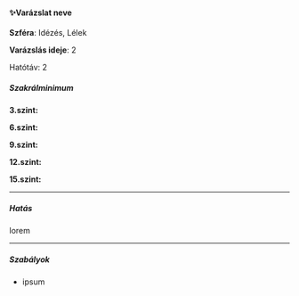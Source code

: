 #### ✨Varázslat neve


**Szféra**: Idézés, Lélek

**Varázslás ideje**: 2

Hatótáv: 2

##### Szakrálminimum

**3.szint:** 

**6.szint:** 

**9.szint:** 

**12.szint:** 

**15.szint:** 


---
##### Hatás

lorem

---
##### Szabályok

- ipsum



